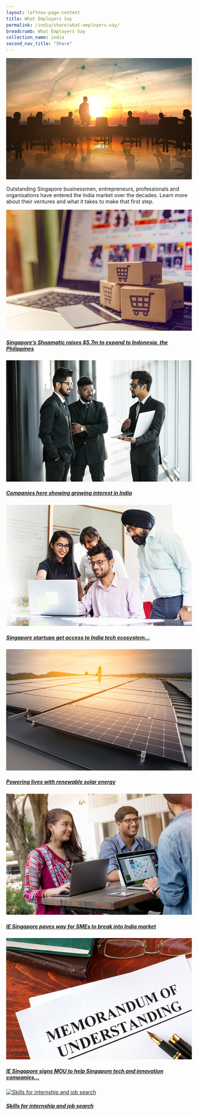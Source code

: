 ```yaml
---
layout: leftnav-page-content
title: What Employers Say
permalink: /india/share/what-employers-say/
breadcrumb: What Employers Say
collection_name: india
second_nav_title: "Share"
---
```


![banner-what-employers-say](\images\india-employers\What-employers-say-new.jpg)

Outstanding Singapore businessmen, entrepreneurs, professionals and organisations have entered the India market over the decades. Learn more about their ventures and what it takes to make that first step.

<div>
	<div class="row is-multiline">
		<div class="col is-half-tablet padding--bottom--lg">
			<a href="/india/share/what-employers-say/singapore-shopmatic/" class="project-link">
				<img src="\images\india-employers\singapore-shopmatic.jpg" alt="singapore-shopmatic" class="project-image">
			<div class="project-card">
				<div class="project-title margin--bottom--xs">
					<h5><b>Singapore’s Shopmatic raises $5.7m to expand to Indonesia, the Philippines</b></h5>
				</div>
			</div>
			</a>
		</div>
		<div class="col is-half-tablet padding--bottom--lg">
			<a href="/india/share/what-employers-say/companies-growing-interest-india/" class="project-link">
				<img src="\images\india-employers\companies-growing-interest-india.jpg" alt="companies-growing-interest-india" class="project-image">
			<div class="project-card">
				<div class="project-title margin--bottom--xs">
					<h5><b>Companies here showing growing interest in India</b></h5>
				</div>
			</div>
			</a>
		</div>
	</div>
</div>

<p><p>

<div>
	<div class="row is-multiline">
		<div class="col is-half-tablet padding--bottom--lg">
			<a href="/india/share/what-employers-say/access-to-india-tech-ecosystem/" class="project-link">
				<img src="\images\india-employers\access-to-india-tech-ecosystem.jpg" alt="access-to-india-tech-ecosystem" class="project-image">
			<div class="project-card">
				<div class="project-title margin--bottom--xs">
					<h5><b>Singapore startups get access to India tech ecosystem...</b></h5>
				</div>
			</div>
			</a>
		</div>
		<div class="col is-half-tablet padding--bottom--lg">
			<a href="/india/share/what-employers-say/powering-lives-solar-energy/" class="project-link">
				<img src="\images\india-employers\powering-lives-solar-energy.jpg" alt="powering-lives-solar-energy" class="project-image">
			<div class="project-card">
				<div class="project-title margin--bottom--xs">
					<h5><b>Powering lives with renewable solar energy</b></h5>
				</div>
			</div>
			</a>
		</div>
	</div>
</div>

<p><p>

<div>
	<div class="row is-multiline">
		<div class="col is-half-tablet padding--bottom--lg">
			<a href="/india/share/ie-singapore-paves-way-india-market/" class="project-link">
				<img src="\images\india-employers\ie-singapore-paves-way-india-market.jpg" alt="ie-singapore-paves-way-india-market" class="project-image">
			<div class="project-card">
				<div class="project-title margin--bottom--xs">
					<h5><b>IE Singapore paves way for SMEs to break into India market</b></h5>
				</div>
			</div>
			</a>
		</div>
		<div class="col is-half-tablet padding--bottom--lg">
			<a href="/india/share/what-employers-say/ie-singapore-signs-mou/" class="project-link">
				<img src="\images\india-employers\ie-singapore-signs-mou.jpg" alt="ie-singapore-signs-mou" class="project-image">
			<div class="project-card">
				<div class="project-title margin--bottom--xs">
					<h5><b>IE Singapore signs MOU to help Singapore tech and innovation companies...</b></h5>
				</div>
			</div>
			</a>
		</div>
	</div>
</div>

<p><p><p>

<div>
	<div class="row is-multiline">
		<div class="col is-half-tablet padding--bottom--lg">
			<a href="/india/share/what-employers-say/skills-internship-job-search/" class="project-link">
				<img src="/images/india-employers/Skills-for-internship-small.jpg" alt="Skills for internship and job search" class="project-image">
			<div class="project-card">
				<div class="project-title margin--bottom--xs">
					<h5><b>Skills for internship and job search</b></h5>
				</div>
			</div>
			</a>
		</div>
	</div>
</div>

<p><p>